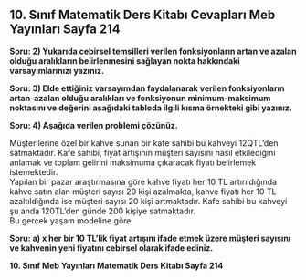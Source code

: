 ## 10. Sınıf Matematik Ders Kitabı Cevapları Meb Yayınları Sayfa 214

**Soru: 2) Yukarıda cebirsel temsilleri verilen fonksiyonların artan ve azalan olduğu aralıkların belirlenmesini sağlayan nokta hakkındaki varsayımlarınızı yazınız.**

**Soru: 3) Elde ettiğiniz varsayımdan faydalanarak verilen fonksiyonların artan-azalan olduğu aralıkları ve fonksiyonun minimum-maksimum noktasını ve değerini aşağıdaki tabloda ilgili kısma örnekteki gibi yazınız.**

**Soru: 4) Aşağıda verilen problemi çözünüz.**

Müşterilerine özel bir kahve sunan bir kafe sahibi bu kahveyi 12QTL’den satmaktadır. Kafe sahibi, fiyat artışının müşteri sayısını nasıl etkilediğini anlamak ve toplam gelirini maksimuma çıkaracak fiyatı belirlemek istemektedir.  
 Yapılan bir pazar araştırmasına göre kahve fiyatı her 10 TL artırıldığında kahve satın alan müşteri sayısı 20 kişi azalmakta, kahve fiyatı her 10 TL azaltıldığında ise müşteri sayısı 20 kişi artmaktadır. Kafe sahibi bu kahveyi şu anda 120TL’den günde 200 kişiye satmaktadır.  
 Bu gerçek yaşam modeline göre

**Soru: a) x her bir 10 TL’lik fiyat artışını ifade etmek üzere müşteri sayısını ve kahvenin yeni fiyatını cebirsel olarak ifade ediniz.**

**10. Sınıf Meb Yayınları Matematik Ders Kitabı Sayfa 214**